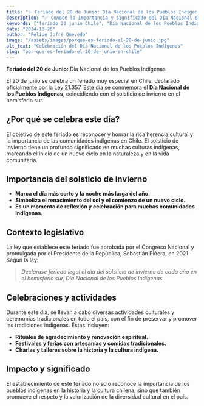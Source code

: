 ```yaml
---
title: "✨ Feriado del 20 de Junio: Día Nacional de los Pueblos Indígenas"
description: "✅ Conoce la importancia y significado del Día Nacional de los Pueblos Indígenas en Chile, celebrado el 20 de junio."
keywords: ["feriado 20 junio Chile", "Día Nacional de los Pueblos Indígenas", "solsticio de invierno", "cultura indígena"]
date: "2024-10-26"
author: "Felipe Jofré Quevedo"
image: "/assets/images/porque-es-feriado-el-20-de-junio.jpg"
alt_text: "Celebración del Día Nacional de los Pueblos Indígenas"
slug: "por-que-es-feriado-el-20-de-junio-en-chile"
---
```


**Feriado del 20 de Junio:** Día Nacional de los Pueblos Indígenas

El 20 de junio se celebra un feriado muy especial en Chile, declarado oficialmente por la [Ley 21.357](https://www.bcn.cl/leychile/navegar?idNorma=1161743). Este día se conmemora el **Día Nacional de los Pueblos Indígenas**, coincidiendo con el solsticio de invierno en el hemisferio sur.

## ¿Por qué se celebra este día?

El objetivo de este feriado es reconocer y honrar la rica herencia cultural y la importancia de las comunidades indígenas en Chile. El solsticio de invierno tiene un profundo significado en muchas culturas indígenas, marcando el inicio de un nuevo ciclo en la naturaleza y en la vida comunitaria.

## Importancia del solsticio de invierno

- **Marca el día más corto y la noche más larga del año.**
- **Simboliza el renacimiento del sol y el comienzo de un nuevo ciclo.**
- **Es un momento de reflexión y celebración para muchas comunidades indígenas.**

## Contexto legislativo

La ley que establece este feriado fue aprobada por el Congreso Nacional y promulgada por el Presidente de la República, Sebastián Piñera, en 2021. Según la ley:

> _Declárase feriado legal el día del solsticio de invierno de cada año en el hemisferio sur, Día Nacional de los Pueblos Indígenas._

## Celebraciones y actividades

Durante este día, se llevan a cabo diversas actividades culturales y ceremonias tradicionales en todo el país, con el fin de preservar y promover las tradiciones indígenas. Estas incluyen:

- **Rituales de agradecimiento y renovación espiritual.**
- **Festivales y ferias con artesanías y comidas tradicionales.**
- **Charlas y talleres sobre la historia y la cultura indígena.**

## Impacto y significado

El establecimiento de este feriado no solo reconoce la importancia de los pueblos indígenas en la historia y la cultura chilena, sino que también promueve el respeto y la valorización de la diversidad cultural en el país.
